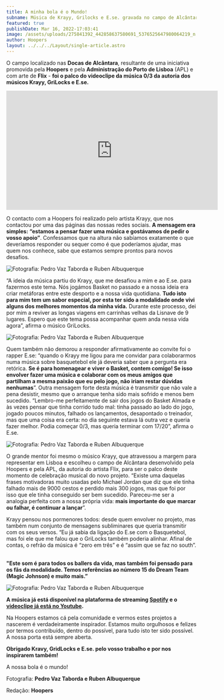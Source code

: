 ```yaml
---
title: A minha bola é o Mundo!
subname: Música de Krayy, Grilocks e E.se. gravada no campo de Alcântara
featured: true
publishDate: Mar 16, 2022-17:03:41
image: /assets/uploads/275841392_442858637580691_5376525647980064219_n.jpeg
author: Hoopers
layout: ../../../Layout/single-article.astro
---
```

O campo localizado nas **Docas de Alcântara**, resultante de uma iniciativa promovida pela **Hoopers** e pela **Administração do Porto de Lisboa** (APL) e com arte de **Flix** - **foi o palco do videoclipe da música 0/3 da autoria dos músicos Krayy, GriLocks e E.se.**

<iframe width="560" height="315" src="https://www.youtube.com/embed/iBelnWfe6IQ" title="YouTube video player" frameborder="0" allow="accelerometer; autoplay; clipboard-write; encrypted-media; gyroscope; picture-in-picture" allowfullscreen></iframe>

O contacto com a Hoopers foi realizado pelo artista Krayy, que nos contactou por uma das páginas das nossas redes sociais. **A mensagem era simples: “estamos a pensar fazer uma música e gostávamos de pedir o vosso apoio”**. Confessamos que na altura não sabíamos exatamente o que deveríamos responder ou sequer como é que poderíamos ajudar, mas quem nos conhece, sabe que estamos sempre prontos para novos desafios.

![Fotografia: **Pedro Vaz Taborda e Ruben Albuquerque**](/assets/uploads/dsc01443.jpeg "Fotografia: **Pedro Vaz Taborda e Ruben Albuquerque**")

“A ideia da música partiu do Krayy, que me desafiou a mim e ao E.se. para fazermos este tema. Nós jogámos Basket no passado e a nossa ideia era criar metáforas entre este desporto e a nossa vida quotidiana. **Tudo isto para mim tem um sabor especial, por esta ter sido a modalidade onde vivi alguns dos melhores momentos da minha vida.** Durante este processo, dei por mim a reviver as longas viagens em carrinhas velhas da Lisnave de 9 lugares. Espero que este tema possa acompanhar quem anda nessa vida agora”, afirma o músico GriLocks.

![Fotografia: **Pedro Vaz Taborda e Ruben Albuquerque**](/assets/uploads/whatsapp-image-2022-03-05-at-22.29.45.jpeg "Fotografia: **Pedro Vaz Taborda e Ruben Albuquerque**")

Quem também não demorou a responder afirmativamente ao convite foi o rapper E.se: “quando o Krayy me ligou para me convidar para colaborarmos numa música sobre basquetebol ele já deveria saber que a pergunta era retórica. **Se é para homenagear e viver o Basket, contem comigo! Se isso envolver fazer uma música e colaborar com os meus amigos que partilham a mesma paixão que eu pelo jogo, não iriam restar dúvidas nenhumas**”. Outra mensagem forte desta música é transmitir que não vale a pena desistir, mesmo que o arranque tenha sido mais sofrido e menos bem sucedido. “Lembro-me perfeitamente de sair dos jogos do Basket Almada e às vezes pensar que tinha corrido tudo mal: tinha passado ao lado do jogo, jogado poucos minutos, falhado os lançamentos, desapontado o treinador, mas que uma coisa era certa: no dia seguinte estava lá outra vez e queria fazer melhor. Podia começar 0/3, mas queria terminar com 17/20”, afirma o E.se.

![Fotografia: **Pedro Vaz Taborda e Ruben Albuquerque**](/assets/uploads/whatsapp-image-2022-03-05-at-22.29.45-3-.jpeg "Fotografia: **Pedro Vaz Taborda e Ruben Albuquerque**")

O grande mentor foi mesmo o músico Krayy, que atravessou a margem para representar em Lisboa e escolheu o campo de Alcântara desenvolvido pela Hoopers e pela APL, da autoria do artista Flix, para ser o palco deste momento de celebração musical do novo projeto. “Existe uma daquelas frases motivadoras muito usadas pelo Michael Jordan que diz que ele tinha falhado mais de 9000 cestos e perdido mais 300 jogos, mas que foi por isso que ele tinha conseguido ser bem sucedido. Pareceu-me ser a analogia perfeita com a nossa própria vida: **mais importante do que marcar ou falhar, é continuar a lançar**”.

Krayy pensou nos pormenores todos: desde quem envolver no projeto, mas também num conjunto de mensagens subliminares que queria transmitir com os seus versos. “Eu já sabia da ligação do E.se com o Basquetebol, mas foi ele que me falou que o GriLocks também poderia alinhar. Afinal de contas, o refrão da música é “zero em três” e é “assim que se faz no south”.

\
**"Este som é para todos os ballers da vida, mas também foi pensado para os fãs da modalidade. Temos referências ao número 15 do Dream Team (Magic Johnson) e muito mais.”**

![Fotografia: **Pedro Vaz Taborda e Ruben Albuquerque**](/assets/uploads/whatsapp-image-2022-03-05-at-22.29.45-2-.jpeg "Fotografia: **Pedro Vaz Taborda e Ruben Albuquerque**")

**A música já está disponível na plataforma de streaming <u>Spotify</u> e o <u>[videoclipe já está no Youtube](https://www.youtube.com/watch?v=iBelnWfe6IQ)</u>.**

Na Hoopers estamos cá pela comunidade e vermos estes projetos a nascerem é verdadeiramente inspirador. Estamos muito orgulhosos e felizes por termos contribuído, dentro do possível, para tudo isto ter sido possível. A nossa porta está sempre aberta.  

**Obrigado Kravy, GridLocks e E.se. pelo vosso trabalho e por nos inspirarem também!**

A nossa bola é o mundo!

Fotografia: **Pedro Vaz Taborda e Ruben Albuquerque**

Redação: **Hoopers**
